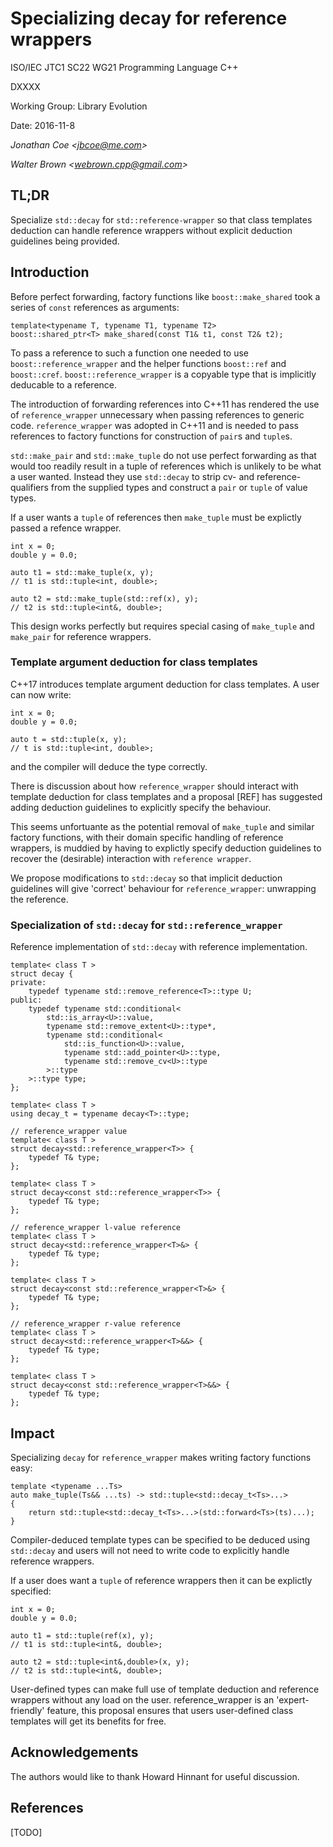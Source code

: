 # Specializing decay for reference wrappers

ISO/IEC JTC1 SC22 WG21 Programming Language C++

DXXXX

Working Group: Library Evolution

Date: 2016-11-8

_Jonathan Coe \<jbcoe@me.com\>_

_Walter Brown \<webrown.cpp@gmail.com\>_

## TL;DR

Specialize `std::decay` for `std::reference-wrapper` so that class templates
deduction can handle reference wrappers without explicit deduction guidelines
being provided.

## Introduction
                
Before perfect forwarding, factory functions like `boost::make_shared` took a series of 
`const` references as arguments:

```
template<typename T, typename T1, typename T2>
boost::shared_ptr<T> make_shared(const T1& t1, const T2& t2);
```

To pass a reference to such a function one needed to use
`boost::reference_wrapper` and the helper functions `boost::ref` and
`boost::cref`. `boost::reference_wrapper` is a copyable type that is implicitly
deducable to a reference. 

The introduction of forwarding references into C++11 has rendered the use of
`reference_wrapper` unnecessary when passing references to generic code.
`reference_wrapper` was adopted in C++11 and is needed to pass references to
factory functions for construction of `pair`s and `tuple`s. 

`std::make_pair` and `std::make_tuple` do not use perfect forwarding as that
would too readily result in a tuple of references which is unlikely to be what
a user wanted. Instead they use `std::decay` to strip cv- and
reference-qualifiers from the supplied types and construct a `pair` or `tuple`
of value types. 

If a user wants a `tuple` of references then `make_tuple` must be explictly
passed a refence wrapper. 

```
int x = 0;
double y = 0.0;

auto t1 = std::make_tuple(x, y);
// t1 is std::tuple<int, double>;

auto t2 = std::make_tuple(std::ref(x), y);
// t2 is std::tuple<int&, double>;
```

This design works perfectly but requires special casing of `make_tuple` and
`make_pair` for reference wrappers.


### Template argument deduction for class templates

C++17 introduces template argument deduction for class templates. A user can now write:

```
int x = 0;
double y = 0.0;

auto t = std::tuple(x, y);
// t is std::tuple<int, double>;
```

and the compiler will deduce the type correctly. 

There is discussion about how `reference_wrapper` should interact with template
deduction for class templates and a proposal [REF] has suggested adding
deduction guidelines to explicitly specify the behaviour.

This seems unfortuante as the potential removal of `make_tuple` and similar
factory functions, with their domain specific handling of reference wrappers, is
muddied by having to explictly specify deduction guidelines to recover the
(desirable) interaction with `reference wrapper`.

We propose modifications to `std::decay` so that implicit deduction guidelines
will give 'correct' behaviour for `reference_wrapper`: unwrapping the
reference.

### Specialization of `std::decay` for `std::reference_wrapper`

Reference implementation of `std::decay` with reference implementation.

```
template< class T >
struct decay {
private:
    typedef typename std::remove_reference<T>::type U;
public:
    typedef typename std::conditional< 
        std::is_array<U>::value, 
        typename std::remove_extent<U>::type*, 
        typename std::conditional< 
            std::is_function<U>::value, 
            typename std::add_pointer<U>::type, 
            typename std::remove_cv<U>::type
        >::type
    >::type type;
};

template< class T >
using decay_t = typename decay<T>::type;

// reference_wrapper value
template< class T >
struct decay<std::reference_wrapper<T>> { 
	typedef T& type;
};

template< class T >
struct decay<const std::reference_wrapper<T>> { 
	typedef T& type;
};

// reference_wrapper l-value reference
template< class T >
struct decay<std::reference_wrapper<T>&> { 
	typedef T& type;
};

template< class T >
struct decay<const std::reference_wrapper<T>&> { 
	typedef T& type;
};

// reference_wrapper r-value reference
template< class T >
struct decay<std::reference_wrapper<T>&&> { 
	typedef T& type;
};

template< class T >
struct decay<const std::reference_wrapper<T>&&> { 
	typedef T& type;
};
```

## Impact

Specializing `decay` for `reference_wrapper` makes writing factory functions easy:

```
template <typename ...Ts>
auto make_tuple(Ts&& ...ts) -> std::tuple<std::decay_t<Ts>...>
{
	return std::tuple<std::decay_t<Ts>...>(std::forward<Ts>(ts)...);
} 
```

Compiler-deduced template types can be specified to be deduced using
`std::decay` and users will not need to write code to explicitly handle
reference wrappers.

If a user does want a `tuple` of reference wrappers then it can be explictly
specified:

```
int x = 0;
double y = 0.0;

auto t1 = std::tuple(ref(x), y);
// t1 is std::tuple<int&, double>;

auto t2 = std::tuple<int&,double>(x, y);
// t2 is std::tuple<int&, double>;
```

User-defined types can make full use of template deduction and reference
wrappers without any load on the user.  reference_wrapper is an
'expert-friendly' feature, this proposal ensures that users user-defined class
templates will get its benefits for free.

## Acknowledgements
The authors would like to thank Howard Hinnant for useful discussion.

## References

[TODO]
